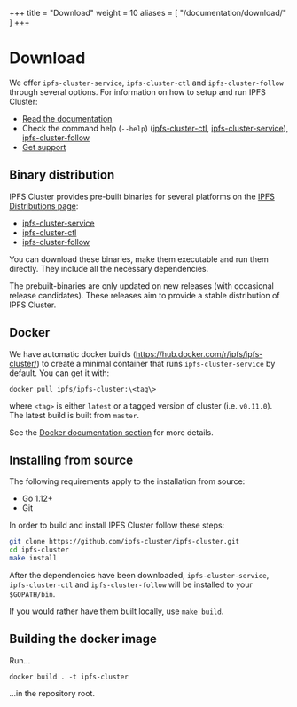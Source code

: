 +++
title = "Download"
weight = 10
aliases = [
    "/documentation/download/"
]
+++

# Download

We offer `ipfs-cluster-service`, `ipfs-cluster-ctl` and `ipfs-cluster-follow` through several options. For information on how to setup and run IPFS Cluster:

* [Read the documentation](/documentation)
* Check the command help (`--help`) ([ipfs-cluster-ctl](/documentation/reference/ctl), [ipfs-cluster-service](/documentation/reference/service)), [ipfs-cluster-follow](/documentation/reference/follow)
* [Get support](/support)

## Binary distribution

IPFS Cluster provides pre-built binaries for several platforms on the [IPFS Distributions page](https://dist.ipfs.io):

* [ipfs-cluster-service](https://dist.ipfs.io/#ipfs-cluster-service)
* [ipfs-cluster-ctl](https://dist.ipfs.io/#ipfs-cluster-ctl)
* [ipfs-cluster-follow](https://dist.ipfs.io/#ipfs-cluster-follow)

You can download these binaries, make them executable and run them directly. They include all the necessary dependencies.

The prebuilt-binaries are only updated on new releases (with occasional release candidates). These releases aim to provide a stable distribution of IPFS Cluster.


## Docker

We have automatic docker builds (https://hub.docker.com/r/ipfs/ipfs-cluster/) to create a minimal container that runs `ipfs-cluster-service` by default. You can get it with:

```
docker pull ipfs/ipfs-cluster:\<tag\>
```

where `<tag>` is either `latest` or a tagged version of cluster (i.e. `v0.11.0`). The latest build is built from `master`.

<div class="tipbox tip">See the <a href="/documentation/deployment/automations#docker">Docker documentation section</a> for more details.</div>


## Installing from source

The following requirements apply to the installation from source:

* Go 1.12+
* Git

In order to build and install IPFS Cluster follow these steps:

```sh
git clone https://github.com/ipfs-cluster/ipfs-cluster.git
cd ipfs-cluster
make install
```

After the dependencies have been downloaded, `ipfs-cluster-service`, `ipfs-cluster-ctl` and `ipfs-cluster-follow` will be installed to your `$GOPATH/bin`.

If you would rather have them built locally, use `make build`.


## Building the docker image

Run...

```
docker build . -t ipfs-cluster
```

...in the repository root.
